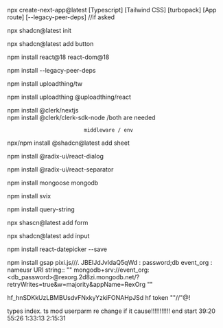 npx create-next-app@latest
      [Typescript]
      [Tailwind CSS]
      [turbopack]
      [App route]
      [--legacy-peer-deps] //if asked 

npx shadcn@latest init

npx shadcn@latest add button

npm install react@18 react-dom@18

npm install --legacy-peer-deps

npm install uploadthing/tw

npm install uploadthing @uploadthing/react

npm install @clerk/nextjs          
npm install @clerk/clerk-sdk-node   /both are needed

                             middleware / env 

npx/npm install @shadcn@latest add sheet

npm install @radix-ui/react-dialog

npm install @radix-ui/react-separator

npm install mongoose mongodb

npm install svix

npm install query-string

npx shascn@latest add form

npx shadcn@latest add input

npm install react-datepicker --save


npm install gsap pixi.js///.
JBEIJdJvIdaQ5qWd : password;db
event_org : nameusr
URI string:: "" mongodb+srv://event_org:<db_password>@rexorg.2d8zi.mongodb.net/?retryWrites=true&w=majority&appName=RexOrg ""

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  hf token ""//"@!



types index. ts mod userparm re change if it cause!!!!!!!!!!!
end start 39:20  55:26   1:33:13  2:15:31
